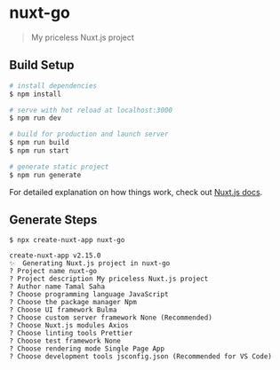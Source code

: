 # nuxt-go

> My priceless Nuxt.js project

## Build Setup

```bash
# install dependencies
$ npm install

# serve with hot reload at localhost:3000
$ npm run dev

# build for production and launch server
$ npm run build
$ npm run start

# generate static project
$ npm run generate
```

For detailed explanation on how things work, check out [Nuxt.js docs](https://nuxtjs.org).

## Generate Steps

```console
$ npx create-nuxt-app nuxt-go

create-nuxt-app v2.15.0
✨  Generating Nuxt.js project in nuxt-go
? Project name nuxt-go
? Project description My priceless Nuxt.js project
? Author name Tamal Saha
? Choose programming language JavaScript
? Choose the package manager Npm
? Choose UI framework Bulma
? Choose custom server framework None (Recommended)
? Choose Nuxt.js modules Axios
? Choose linting tools Prettier
? Choose test framework None
? Choose rendering mode Single Page App
? Choose development tools jsconfig.json (Recommended for VS Code)
```